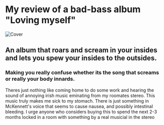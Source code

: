 # My review of a bad-bass album "Loving myself"

![Cover](https://upload.wikimedia.org/wikipedia/en/e/ef/Led_Zeppelin_-_Led_Zeppelin_%281969%29_front_cover.png)


## An album that roars and scream in your insides and lets you spew your insides to the outsides.

### Making you really confuse whether its the song that screams or really your body innards.

Theres just nothing like coming home to do some work and hearing the sound of annoying irish music eminating from my roomates stereo. This music truly makes me sick to my stomach. There is just something in McKennett's voice that seems to cause nausea, and possibly intestinal bleeding. I urge anyone who considers buying this to spend the next 2-3 months locked in a room with something by a real musicial in the stereo

